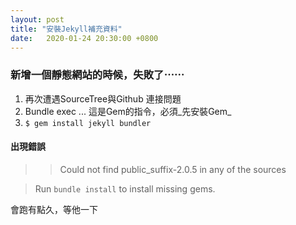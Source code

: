 ```yaml
---
layout: post
title: "安裝Jekyll補充資料"
date:   2020-01-24 20:30:00 +0800
---
```


### 新增一個靜態網站的時候，失敗了⋯⋯

1. 再次遭遇SourceTree與Github 連接問題
2. Bundle exec ... 這是Gem的指令，必須_先安裝Gem_
3. `$ gem install jekyll bundler`

#### 出現錯誤 

>> Could not find public_suffix-2.0.5 in any of the sources

>Run `bundle install` to install missing gems.

會跑有點久，等他一下